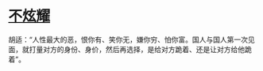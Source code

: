 # [不炫耀](https://github.com/miss-shiyi/miss-shiyi/issues/185)

胡适：“人性最大的恶，恨你有、笑你无，嫌你穷、怕你富。国人与国人第一次见面，就打量对方的身份、身价，然后再选择，是给对方跪着、还是让对方给他跪着”。